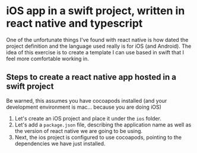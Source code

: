 # iOS app in a swift project, written in react native and typescript

One of the unfortunate things I've found with react native is how dated the project definition and the language used really is for iOS (and Android). The idea of this exercise is to create a template I can use based in swift that I feel more comfortable working in.

## Steps to create a react native app hosted in a swift project

Be warned, this assumes you have cocoapods installed (and your development environment is mac... because you are doing iOS)

1. Let's create an iOS project and place it under the `ios` folder.
1. Let's add a `package.json` file, describing the application name as well as the version of react native we are going to be using.
1. Next, the ios project is configured to use cocoapods, pointing to the dependencies we have just installed.
